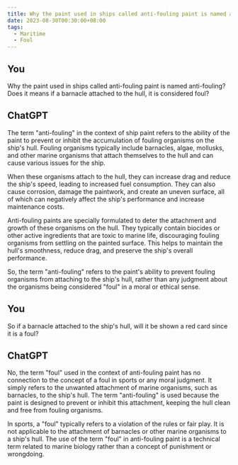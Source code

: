 ```yaml
---
title: Why the paint used in ships called anti-fouling paint is named anti-fouling?
date: 2023-08-30T00:30:00+08:00
tags:
  - Maritime
  - Foul
---
```

## You
Why the paint used in ships called anti-fouling paint is named anti-fouling? Does it means if a barnacle attached to the hull, it is considered foul?

## ChatGPT
The term "anti-fouling" in the context of ship paint refers to the ability of the paint to prevent or inhibit the accumulation of fouling organisms on the ship's hull. Fouling organisms typically include barnacles, algae, mollusks, and other marine organisms that attach themselves to the hull and can cause various issues for the ship.

When these organisms attach to the hull, they can increase drag and reduce the ship's speed, leading to increased fuel consumption. They can also cause corrosion, damage the paintwork, and create an uneven surface, all of which can negatively affect the ship's performance and increase maintenance costs.

Anti-fouling paints are specially formulated to deter the attachment and growth of these organisms on the hull. They typically contain biocides or other active ingredients that are toxic to marine life, discouraging fouling organisms from settling on the painted surface. This helps to maintain the hull's smoothness, reduce drag, and preserve the ship's overall performance.

So, the term "anti-fouling" refers to the paint's ability to prevent fouling organisms from attaching to the ship's hull, rather than any judgment about the organisms being considered "foul" in a moral or ethical sense.

## You
So if a barnacle attached to the ship's hull, will it be shown a red card since it is a foul?

## ChatGPT
No, the term "foul" used in the context of anti-fouling paint has no connection to the concept of a foul in sports or any moral judgment. It simply refers to the unwanted attachment of marine organisms, such as barnacles, to the ship's hull. The term "anti-fouling" is used because the paint is designed to prevent or inhibit this attachment, keeping the hull clean and free from fouling organisms.

In sports, a "foul" typically refers to a violation of the rules or fair play. It is not applicable to the attachment of barnacles or other marine organisms to a ship's hull. The use of the term "foul" in anti-fouling paint is a technical term related to marine biology rather than a concept of punishment or wrongdoing.